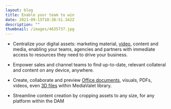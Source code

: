 ```yaml
---
layout: blog
title: Enable your team to win
date: 2021-09-15T10:38:51.342Z
description: ""
thumbnail: /images/4635737.jpg
---
```

* Centralize your digital assets: marketing material, [video](https://www.mediavalet.com/digital-asset-management-video/), content and media, enabling your teams, agencies and partners with immediate access to resources they need to drive your business.


* Empower sales and channel teams to find up-to-date, relevant collateral and content on any device, anywhere.
* Create, collaborate and preview [Office documents](https://www.mediavalet.com/in-app/), visuals, PDFs, videos, even [3D files](https://www.mediavalet.com/integrations/autocad-3d-viewer/) within MediaValet library.
* Streamline content creation by cropping assets to any size, for any platform within the DAM
